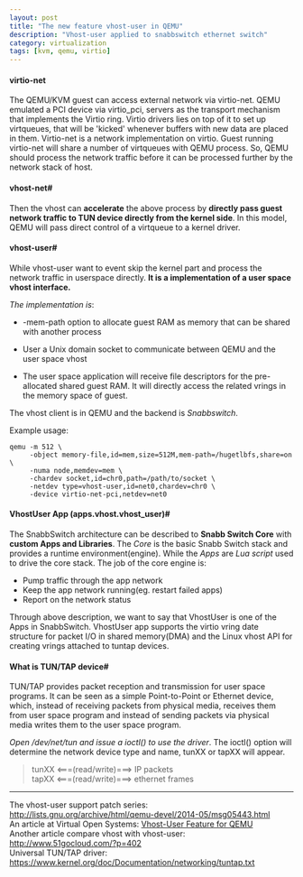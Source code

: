 ```yaml
---
layout: post
title: "The new feature vhost-user in QEMU"
description: "Vhost-user applied to snabbswitch ethernet switch"
category: virtualization
tags: [kvm, qemu, virtio]
---
```


#### virtio-net
The QEMU/KVM guest can access external network via virtio-net. QEMU emulated a
PCI device via virtio_pci, servers as the transport mechanism that implements
the Virtio ring. Virtio drivers lies on top of it to set up virtqueues, that
will be 'kicked' whenever buffers with new data are placed in them.  Virtio-net
is a network implementation on virtio. Guest running virtio-net will share a
number of virtqueues with QEMU process.  So, QEMU should process the network
traffic before it can be processed further by the network stack of host.

#### vhost-net#
Then the vhost can **accelerate** the above process by **directly pass guest
network traffic to TUN device directly from the kernel side**. In this model,
QEMU will pass direct control of a virtqueue to a kernel driver.

#### vhost-user#
While vhost-user want to event skip the kernel part and process the network
traffic in userspace directly. **It is a implementation of a user space vhost
interface.**

*The implementation is*:

- -mem-path option to allocate guest RAM as memory that can be shared with
  another process

- User a Unix domain socket to communicate between QEMU and the user space vhost

- The user space application will receive file descriptors for the pre-allocated
  shared guest RAM. It will directly access the related vrings in the memory
  space of guest.

The vhost client is in QEMU and the backend is *Snabbswitch*.

Example usage:

	qemu -m 512 \
	     -object memory-file,id=mem,size=512M,mem-path=/hugetlbfs,share=on \
	     -numa node,memdev=mem \
	     -chardev socket,id=chr0,path=/path/to/socket \
	     -netdev type=vhost-user,id=net0,chardev=chr0 \
	     -device virtio-net-pci,netdev=net0

#### VhostUser App (apps.vhost.vhost_user)#
The SnabbSwitch architecture can be described to **Snabb Switch Core** with
**custom Apps and Libraries**. The *Core* is the basic Snabb Switch stack and provides
a runtime environment(engine). While the *Apps* are *Lua script* used to drive
the core stack. The job of the core engine is:

- Pump traffic through the app network
- Keep the app network running(eg. restart failed apps)
- Report on the network status

Through above description, we want to say that VhostUser is one of
the Apps in SnabbSwitch. VhostUser app supports the virtio vring date structure
for packet I/O in shared memory(DMA) and the Linux vhost API for creating vrings
attached to tuntap devices.

#### What is TUN/TAP device#
TUN/TAP provides packet reception and transmission for user space programs. It can
be seen as a simple Point-to-Point or Ethernet device, which, instead of receiving
packets from physical media, receives them from user space program and instead of
sending packets via physical media writes them to the user space program.

*Open /dev/net/tun and issue a ioctl() to use the driver*. The ioctl() option will
determine the network device type and name, tunXX or tapXX will appear.

> tunXX <===(read/write)===> IP packets  
> tapXX <===(read/write)===> ethernet frames

---

The vhost-user support patch series: <http://lists.gnu.org/archive/html/qemu-devel/2014-05/msg05443.html>  
An article at Virtual Open Systems: [Vhost-User Feature for QEMU](http://www.virtualopensystems.com/en/solutions/guides/snabbswitch-qemu/)  
Another article compare vhost with vhost-user: <http://www.51gocloud.com/?p=402>  
Universal TUN/TAP driver: <https://www.kernel.org/doc/Documentation/networking/tuntap.txt>
